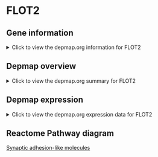<h1>FLOT2</h1>

<h2>Gene information</h2>
<details>
  <summary>Click to view the depmap.org information for FLOT2</summary>
  <iframe src="https://depmap.org/portal/gene/FLOT2?tab=about" style="border:none;width:100%;height:800px"></iframe>
</details>

<h2>Depmap overview</h2>
<details>
  <summary>Click to view the depmap.org summary for FLOT2</summary>
  <iframe src="https://depmap.org/portal/gene/FLOT2?tab=overview" style="border:none;width:100%;height:800px"></iframe>
</details>

<h2>Depmap expression</h2>
<details>
  <summary>Click to view the depmap.org expression data for FLOT2</summary>
  <iframe src="https://depmap.org/portal/gene/FLOT2?tab=characterization" style="border:none;width:100%;height:800px"></iframe>
</details>



<h2>Reactome Pathway diagram</h2>
<a href="https://reactome.org/PathwayBrowser/#/R-HSA-8849932" target="_BLANK">Synaptic adhesion-like molecules</a>




